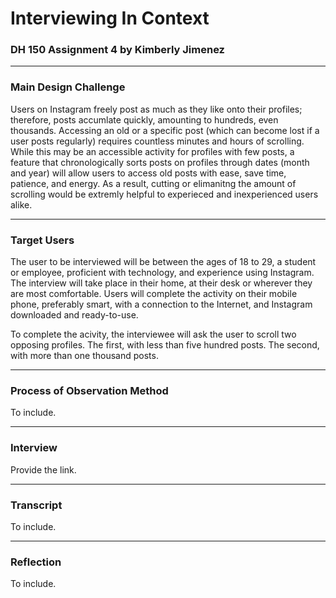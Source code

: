 # Interviewing In Context

### DH 150 Assignment 4 by Kimberly Jimenez

--- 
### Main Design Challenge

Users on Instagram freely post as much as they like onto their profiles; therefore, posts accumlate quickly, amounting to hundreds, even thousands. Accessing an old or a specific post (which can become lost if a user posts regularly) requires countless minutes and hours of scrolling. While this may be an accessible activity for profiles with few posts, a feature that chronologically sorts posts on profiles through dates (month and year) will allow users to access old posts with ease, save time, patience, and energy. As a result, cutting or elimanitng the amount of scrolling would be extremly helpful to experieced and inexperienced users alike.

---
### Target Users
 
The user to be interviewed will be between the ages of 18 to 29, a student or employee, proficient with technology, and experience using Instagram. The interview will take place in their home, at their desk or wherever they are most comfortable. Users will complete the activity on their mobile phone, preferably smart, with a connection to the Internet, and Instagram downloaded and ready-to-use.

To complete the acivity, the interviewee will ask the user to scroll two opposing profiles. The first, with less than five hundred posts. The second, with more than one thousand posts.

---
### Process of Observation Method

To include.

---
### Interview

Provide the link.

---
### Transcript

To include.

---
### Reflection

To include.
